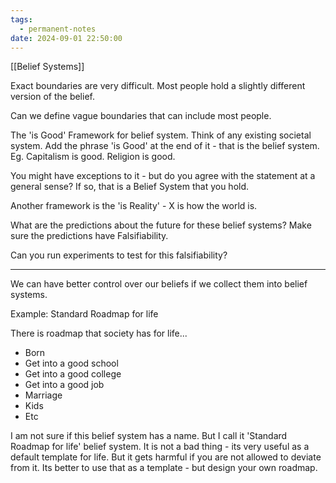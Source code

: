 ```yaml
---
tags:
  - permanent-notes
date: 2024-09-01 22:50:00
---
```


[[Belief Systems]]

Exact boundaries are very difficult. Most people hold a slightly different version of the belief.

Can we define vague boundaries that can include most people.

The 'is Good' Framework for belief system. Think of any existing societal system. Add the phrase 'is Good' at the end of it - that is the belief system. Eg. Capitalism is good. Religion is good.

You might have exceptions to it - but do you agree with the statement at a general sense? If so, that is a Belief System that you hold.

Another framework is the 'is Reality' - X is how the world is.

What are the predictions about the future for these belief systems? Make sure the  predictions have Falsifiability.

Can you run experiments to test for this falsifiability?


---

We can have better control over our beliefs if we collect them into belief systems. 

Example: Standard Roadmap for life

There is roadmap that society has for life...

- Born
- Get into a good school
- Get into a good college
- Get into a good job
- Marriage
- Kids
- Etc

I am not sure if this belief system has a name. But I call it 'Standard Roadmap for life' belief system. It is not a bad thing - its very useful as a default template for life. But it gets harmful if you are not allowed to deviate from it. Its better to use that as a template - but design your own roadmap. 

